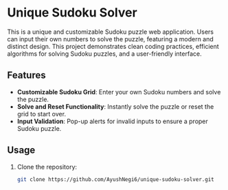 # Unique Sudoku Solver

This is a unique and customizable Sudoku puzzle web application. Users can input their own numbers to solve the puzzle, featuring a modern and distinct design. This project demonstrates clean coding practices, efficient algorithms for solving Sudoku puzzles, and a user-friendly interface.

## Features

- **Customizable Sudoku Grid**: Enter your own Sudoku numbers and solve the puzzle.
- **Solve and Reset Functionality**: Instantly solve the puzzle or reset the grid to start over.
- **Input Validation**: Pop-up alerts for invalid inputs to ensure a proper Sudoku puzzle.

## Usage

1. Clone the repository:
   ```sh
   git clone https://github.com/AyushNegi6/unique-sudoku-solver.git
